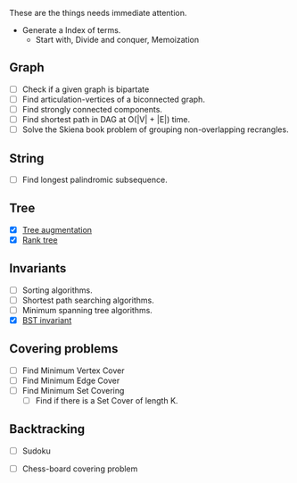 
These are the things needs immediate attention.

- Generate a Index of terms.
	- Start with, Divide and conquer, Memoization

Graph
------
- [ ] Check if a given graph is bipartate
- [ ] Find articulation-vertices of a biconnected graph.
- [ ] Find strongly connected components.
- [ ] Find shortest path in DAG at O(|V| + |E|) time.
- [ ] Solve the Skiena book problem of grouping non-overlapping recrangles.

String
-------
- [ ] Find longest palindromic subsequence.

Tree
----
- [x] [Tree augmentation](data_structure/tree/tree/python/README.md)
- [x] [Rank tree](data_structure/tree/tree/python/README.md)

Invariants
------------
- [ ] Sorting algorithms.
- [ ] Shortest path searching algorithms.
- [ ] Minimum spanning tree algorithms.
- [x] [BST invariant](data_structure/tree/tree/python/README.md)

Covering problems
-----------------

- [ ] Find Minimum Vertex Cover
- [ ] Find Minimum Edge Cover
- [ ] Find Minimum Set Covering
	- [ ] Find if there is a Set Cover of length K.

Backtracking
------------
- [ ] Sudoku
- [ ] Chess-board covering problem

